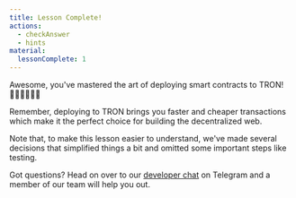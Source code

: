 ```yaml
---
title: Lesson Complete!
actions:
  - checkAnswer
  - hints
material:
  lessonComplete: 1
---
```


Awesome, you've mastered the art of deploying smart contracts to TRON!👏🏻👏🏻👏🏻

Remember, deploying to TRON brings you faster and cheaper transactions which make it the perfect choice for building the decentralized web.

Note that, to make this lesson easier to understand, we've made several decisions that simplified things a bit and omitted some important steps like testing.

Got questions? Head on over to our <a href="https://t.me/loomnetworkdev" target=_blank>developer chat</a> on Telegram and a member of our team will help you out.
